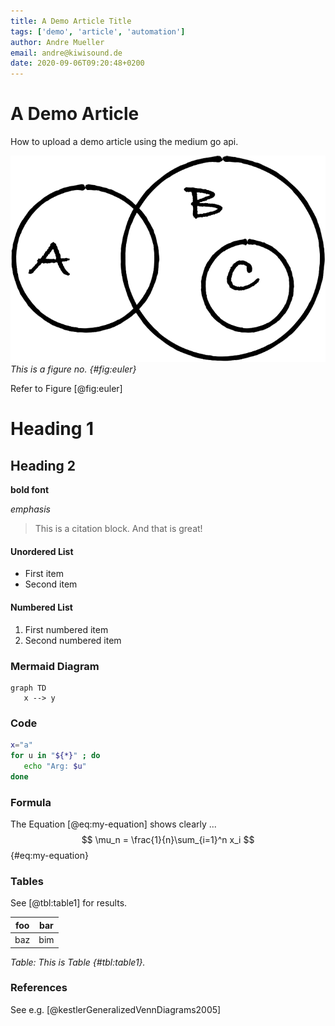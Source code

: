 ```yaml
---
title: A Demo Article Title
tags: ['demo', 'article', 'automation']
author: Andre Mueller
email: andre@kiwisound.de
date: 2020-09-06T09:20:48+0200
---
```


# A Demo Article
How to upload a demo article using the medium go api.

![Figure1](figure1.png)
*This is a figure no. {#fig:euler}*

Refer to Figure [@fig:euler]

# Heading 1

## Heading 2

**bold font**

*emphasis*

> This is a citation block.
> And that is great!

#### Unordered List

- First item
- Second item

#### Numbered List

1. First numbered item
2. Second numbered item

### Mermaid Diagram

```mermaid
graph TD
   x --> y
```

### Code

```bash
x="a"
for u in "${*}" ; do
   echo "Arg: $u"
done
```

### Formula

The Equation [@eq:my-equation] shows clearly ...
$$
\mu_n = \frac{1}{n}\sum_{i=1}^n x_i
$$ {#eq:my-equation}

### Tables

See [@tbl:table1] for results.

| foo | bar |
| --- | --- |
| baz | bim |

*Table: This is Table {#tbl:table1}.*

### References

See e.g. [@kestlerGeneralizedVennDiagrams2005]




